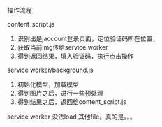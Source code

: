 操作流程

content_script.js 
1. 识别出是jaccount登录页面，定位验证码所在位置，
2. 获取当前img传给service worker
3. 得到返回结果，填入验证码，执行点击操作

service worker/background.js
1. 初始化模型，加载模型
2. 得到图片之后，进行一些预处理
3. 得到结果之后，返回给content_script.js


service worker 没法load 其他file。真的是。。。